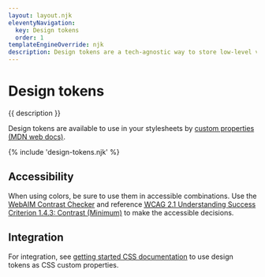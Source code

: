 ```yaml
---
layout: layout.njk
eleventyNavigation:
  key: Design tokens
  order: 1
templateEngineOverride: njk
description: Design tokens are a tech-agnostic way to store low-level values and then use them to create the styles for your website. Use tokens instead of hard coded values to ensure a scalable, consistent, and sustainable system.
---
```


<h1>Design tokens</h1>

<p>{{ description }}</p>

<p>Design tokens are available to use in your stylesheets by <a href="https://developer.mozilla.org/en-US/docs/Web/CSS/--*">custom properties (MDN web docs)</a>.</p>

{% include 'design-tokens.njk' %}

<h2 id="accessibility">Accessibility</h2>

<p>When using colors, be sure to use them in accessible combinations. Use the <a href="https://webaim.org/resources/contrastchecker/">WebAIM Contrast Checker</a> and  reference <a href="https://www.w3.org/WAI/WCAG21/Understanding/contrast-minimum.html"><abbr title="Web Content Accessibility Guidelines">WCAG</abbr> 2.1 Understanding Success Criterion 1.4.3: Contrast (Minimum)</a> to make the accessible decisions.</p>

<h2 id="integration">Integration</h2>

<p>For integration, see <a href="/#css">getting started CSS documentation</a> to use design tokens as CSS custom properties.</p>

